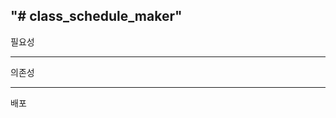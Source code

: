 "# class_schedule_maker" 
------------------------
필요성

------------------------
의존성

------------------------
배포